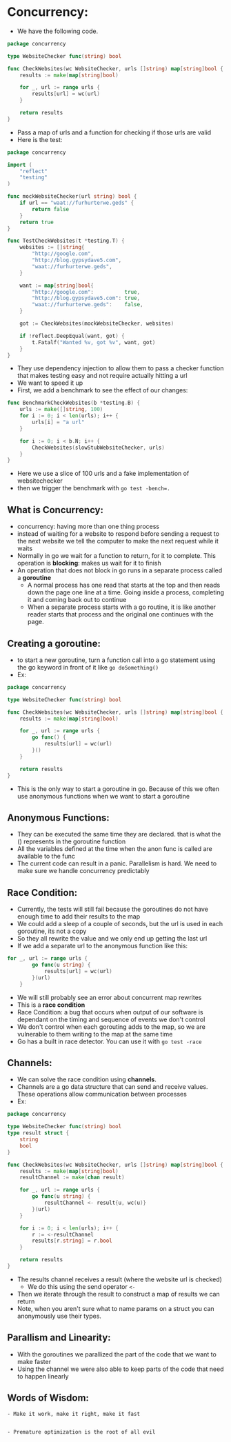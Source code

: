 # Concurrency:

- We have the following code.
```go
package concurrency

type WebsiteChecker func(string) bool

func CheckWebsites(wc WebsiteChecker, urls []string) map[string]bool {
    results := make(map[string]bool)

    for _, url := range urls {
        results[url] = wc(url)
    }

    return results
}
```

- Pass a map of urls and a function for checking if those urls are valid
- Here is the test:
```go
package concurrency

import (
    "reflect"
    "testing"
)

func mockWebsiteChecker(url string) bool {
    if url == "waat://furhurterwe.geds" {
        return false
    }
    return true
}

func TestCheckWebsites(t *testing.T) {
    websites := []string{
        "http://google.com",
        "http://blog.gypsydave5.com",
        "waat://furhurterwe.geds",
    }

    want := map[string]bool{
        "http://google.com":          true,
        "http://blog.gypsydave5.com": true,
        "waat://furhurterwe.geds":    false,
    }

    got := CheckWebsites(mockWebsiteChecker, websites)

    if !reflect.DeepEqual(want, got) {
        t.Fatalf("Wanted %v, got %v", want, got)
    }
}
```
- They use dependency injection to allow them to pass a checker function that makes testing easy and not require actually hitting a url
- We want to speed it up
- First, we add a benchmark to see the effect of our changes:

```go
func BenchmarkCheckWebsites(b *testing.B) {
	urls := make([]string, 100)
	for i := 0; i < len(urls); i++ {
		urls[i] = "a url"
	}

	for i := 0; i < b.N; i++ {
		CheckWebsites(slowStubWebsiteChecker, urls)
	}
}
```
- Here we use a slice of 100 urls and a fake implementation of websitechecker
- then we trigger the benchmark with `go test -bench=.`

## What is Concurrency:
- concurrency: having more than one thing process
- instead of waiting for a website to respond before sending a request to the next website we tell the computer to make the next request while it waits
- Normally in go we wait for a function to return, for it to complete. This operation is **blocking**: makes us wait for it to finish
- An operation that does not block in go runs in a separate process called a **goroutine**
	- A normal process has one read that starts at the top and then reads down the page one line at a time. Going inside a process, completing it and coming back out to continue
	- When a separate process starts with a go routine, it is like another reader starts that process and the original one continues with the page.

## Creating a goroutine:
- to start a new goroutine, turn a function call into a go statement using the go keyword in front of it like `go doSomething()`
- Ex:
```go
package concurrency

type WebsiteChecker func(string) bool

func CheckWebsites(wc WebsiteChecker, urls []string) map[string]bool {
    results := make(map[string]bool)

    for _, url := range urls {
        go func() {
            results[url] = wc(url)
        }()
    }

    return results
}
```
- This is the only way to start a goroutine in go. Because of this we often use anonymous functions when we want to start a goroutine

## Anonymous Functions:
- They can be executed the same time they are declared. that is what the () represents in the goroutine function
- All the variables defined at the time when the anon func is called are available to the func
- The current code can result in a panic. Parallelism is hard. We need to make sure we handle concurrency predictably


## Race Condition:
- Currently, the tests will still fail because the goroutines do not have enough time to add their results to the map
- We could add a sleep of a couple of seconds, but the url is used in each goroutine, its not a copy
- So they all rewrite the value and we only end up getting the last url
- If we add a separate url to the anonymous function like this:
```go
for _, url := range urls {
		go func(u string) {
			results[url] = wc(url)
		}(url)
	}
```
- We will still probably see an error about concurrent map rewrites
- This is a **race condition**
- Race Condition: a bug that occurs when output of our software is dependant on the timing and sequence of events we don't control
- We don't control when each gorouting adds to the map, so we are vulnerable to them writing to the map at the same time
- Go has a built in race detector. You can use it with `go test -race`

## Channels:
- We can solve the race condition using **channels**.
- Channels are a go data structure that can send and receive values. These operations allow communication between processes
- Ex:
```go
package concurrency

type WebsiteChecker func(string) bool
type result struct {
    string
    bool
}

func CheckWebsites(wc WebsiteChecker, urls []string) map[string]bool {
    results := make(map[string]bool)
    resultChannel := make(chan result)

    for _, url := range urls {
        go func(u string) {
            resultChannel <- result{u, wc(u)}
        }(url)
    }

    for i := 0; i < len(urls); i++ {
        r := <-resultChannel
        results[r.string] = r.bool
    }

    return results
}
```
- The results channel receives a result (where the website url is checked)
	- We do this using the send operator `<-`
- Then we iterate through the result to construct a map of results we can return
- Note, when you aren't sure what to name params on a struct you can anonymously use their types.

## Parallism and Linearity:
- With the goroutines we parallized the part of the code that we want to make faster
- Using the channel we were also able to keep parts of the code that need to happen linearly


## Words of Wisdom:
```
- Make it work, make it right, make it fast


- Premature optimization is the root of all evil

```